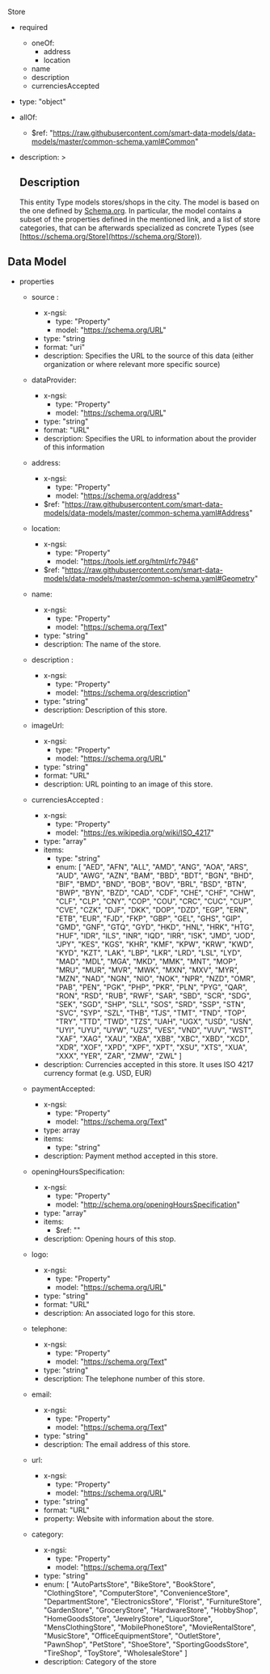 Store
  - required
    - oneOf:
      - address
      - location
    - name
    - description
    - currenciesAccepted
  - type: "object"  
   - allOf:
      - $ref: "https://raw.githubusercontent.com/smart-data-models/data-models/master/common-schema.yaml#Common"

  - description: > 
    ## Description 
    This entity Type models stores/shops in the city. The model is based on the one defined by [Schema.org](https://schema.org/Store). In particular, the model contains a subset of the properties defined in the mentioned link, and a list of store categories, that can be afterwards specialized as concrete Types (see [https://schema.org/Store](https://schema.org/Store)). 

  ## Data Model
  - properties
    - source : 
      - x-ngsi: 
        - type: "Property"
        - model: "https://schema.org/URL"
      - type: "string 
      - format: "uri" 
      - description: Specifies the URL to the source of this data (either organization or where relevant more specific source)

    - dataProvider: 
      - x-ngsi:
        - type: "Property"
        - model: "https://schema.org/URL"
      - type: "string"
      - format: "URL"
      - description: Specifies the URL to information about the provider of this information

    - address:
      - x-ngsi:
        - type: "Property"
        - model: "https://schema.org/address"
      - $ref: "https://raw.githubusercontent.com/smart-data-models/data-models/master/common-schema.yaml#Address"

    - location: 
      - x-ngsi:
        - type: "Property"
        - model: "https://tools.ietf.org/html/rfc7946"
      - $ref: "https://raw.githubusercontent.com/smart-data-models/data-models/master/common-schema.yaml#Geometry" 

    - name: 
      - x-ngsi:
        - type: "Property"
        - model: "https://schema.org/Text"
      - type: "string"  
      - description: The name of the store.

    - description : 
      - x-ngsi: 
        - type: "Property"
        - model: "https://schema.org/description"
      - type: "string"
      - description: Description of this store.

    - imageUrl: 
      - x-ngsi: 
        - type: "Property"
        - model: "https://schema.org/URL"
      - type: "string"
      - format: "URL" 
      - description: URL pointing to an image of this store.

    - currenciesAccepted : 
      - x-ngsi:
        - type: "Property"
        - model: "https://es.wikipedia.org/wiki/ISO_4217" 
      - type: "array"
      - items: 
        - type: "string"
        - enum:  [
              "AED", "AFN", "ALL", "AMD", "ANG", "AOA", "ARS", "AUD", "AWG", "AZN", "BAM", "BBD", "BDT", "BGN", "BHD", "BIF", "BMD", "BND", "BOB", "BOV", "BRL", "BSD", "BTN", "BWP", "BYN", "BZD", "CAD", "CDF", "CHE", "CHF", "CHW", "CLF", "CLP", "CNY", "COP", "COU", "CRC", "CUC", "CUP", "CVE", "CZK", "DJF", "DKK", "DOP", "DZD", "EGP", "ERN", "ETB", "EUR", "FJD", "FKP", "GBP", "GEL", "GHS", "GIP", "GMD", "GNF", "GTQ", "GYD", "HKD", "HNL", "HRK", "HTG", "HUF", "IDR", "ILS", "INR", "IQD", "IRR", "ISK", "JMD", "JOD", "JPY", "KES", "KGS", "KHR", "KMF", "KPW", "KRW", "KWD", "KYD", "KZT", "LAK", "LBP", "LKR", "LRD", "LSL", "LYD", "MAD", "MDL", "MGA", "MKD", "MMK", "MNT", "MOP", "MRU", "MUR", "MVR", "MWK", "MXN", "MXV", "MYR", "MZN", "NAD", "NGN", "NIO", "NOK", "NPR", "NZD", "OMR", "PAB", "PEN", "PGK", "PHP", "PKR", "PLN", "PYG", "QAR", "RON", "RSD", "RUB", "RWF", "SAR", "SBD", "SCR", "SDG", "SEK", "SGD", "SHP", "SLL", "SOS", "SRD", "SSP", "STN", "SVC", "SYP", "SZL", "THB", "TJS", "TMT", "TND", "TOP", "TRY", "TTD", "TWD", "TZS", "UAH", "UGX", "USD", "USN", "UYI", "UYU", "UYW", "UZS", "VES", "VND", "VUV", "WST", "XAF", "XAG", "XAU", "XBA", "XBB", "XBC", "XBD", "XCD", "XDR", "XOF", "XPD", "XPF", "XPT", "XSU", "XTS", "XUA", "XXX", "YER", "ZAR", "ZMW", "ZWL"
            ]
      - description: Currencies accepted in this store. It uses  ISO 4217 currency format (e.g. USD, EUR)

    - paymentAccepted: 
      - x-ngsi: 
        - type: "Property"
        - model: "https://schema.org/Text"
      - type: array
      - items: 
        - type: "string"
      - description: Payment method accepted in this store.

    - openingHoursSpecification: 
      - x-ngsi: 
        - type: "Property"
        - model: "http://schema.org/openingHoursSpecification"
      - type: "array"
      - items:
        - $ref: ""
      - description: Opening hours of this stop.

    - logo: 
      - x-ngsi: 
        - type: "Property"
        - model: "https://schema.org/URL"
      - type: "string"
      - format: "URL"
      - description: An associated logo for this store.

    - telephone: 
      - x-ngsi:
        - type: "Property"
        - model: "https://schema.org/Text"
      - type: "string"  
      - description: The telephone number of this store.

    - email: 
      - x-ngsi: 
        - type: "Property"
        - model: "https://schema.org/Text"
      - type: "string"  
      - description: The email address of this store.

    - url: 
      - x-ngsi: 
        - type: "Property"
        - model: "https://schema.org/URL"
      - type: "string"
      - format: "URL"  
      - property: Website with information about the store.

    - category: 
      - x-ngsi:
        - type: "Property"
        - model: "https://schema.org/Text"
      - type: "string"
      - enum:  [
            "AutoPartsStore",
            "BikeStore",
            "BookStore",
            "ClothingStore",
            "ComputerStore",
            "ConvenienceStore",
            "DepartmentStore",
            "ElectronicsStore",
            "Florist",
            "FurnitureStore",
            "GardenStore",
            "GroceryStore",
            "HardwareStore",
            "HobbyShop",
            "HomeGoodsStore",
            "JewelryStore",
            "LiquorStore",
            "MensClothingStore",
            "MobilePhoneStore",
            "MovieRentalStore",
            "MusicStore",
            "OfficeEquipmentStore",
            "OutletStore",
            "PawnShop",
            "PetStore",
            "ShoeStore",
            "SportingGoodsStore",
            "TireShop",
            "ToyStore",
            "WholesaleStore"
          ]  
      - description: Category of the store